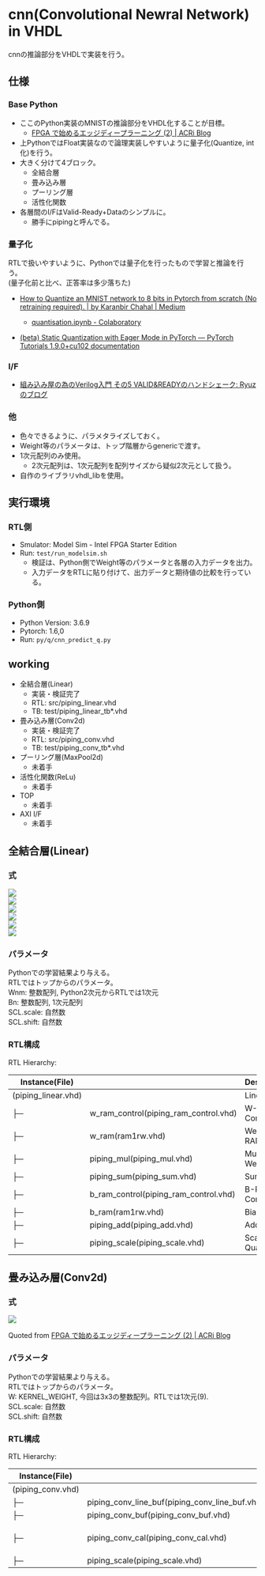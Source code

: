 # cnn(Convolutional Newral Network) in VHDL
cnnの推論部分をVHDLで実装を行う。

## 仕様
### Base Python
- ここのPython実装のMNISTの推論部分をVHDL化することが目標。
  - [FPGA で始めるエッジディープラーニング (2) | ACRi Blog](https://www.acri.c.titech.ac.jp/wordpress/archives/5786)
- 上PythonではFloat実装なので論理実装しやすいように量子化(Quantize, int化)を行う。
- 大きく分けて4ブロック。
  - 全結合層
  - 畳み込み層
  - プーリング層
  - 活性化関数
- 各層間のI/FはValid-Ready+Dataのシンプルに。
  - 勝手にpipingと呼んでる。

### 量子化
RTLで扱いやすいように、Pythonでは量子化を行ったもので学習と推論を行う。  
(量子化前と比べ、正答率は多少落ちた)  

- [How to Quantize an MNIST network to 8 bits in Pytorch from scratch (No retraining required). | by Karanbir Chahal | Medium](https://karanbirchahal.medium.com/how-to-quantise-an-mnist-network-to-8-bits-in-pytorch-no-retraining-required-from-scratch-39f634ac8459)
  - [quantisation.ipynb - Colaboratory](https://colab.research.google.com/drive/1oDfcLRz2AIgsclkXJHj-5wMvbylr4Nxz#scrollTo=M5xNLrchrI6u)

- [(beta) Static Quantization with Eager Mode in PyTorch — PyTorch Tutorials 1.9.0+cu102 documentation](https://pytorch.org/tutorials/advanced/static_quantization_tutorial.html)

### I/F
- [組み込み屋の為のVerilog入門 その5 VALID&READYのハンドシェーク: Ryuzのブログ](http://ryuz.txt-nifty.com/blog/2012/09/verilog-s-c79f.html)

### 他
- 色々できるように、パラメタライズしておく。
- Weight等のパラメータは、トップ階層からgenericで渡す。
- 1次元配列のみ使用。  
  - 2次元配列は、1次元配列を配列サイズから疑似2次元として扱う。
- 自作のライブラリvhdl_libを使用。

## 実行環境
### RTL側
- Smulator: Model Sim - Intel FPGA Starter Edition
- Run: `test/run_modelsim.sh`
  - 検証は、Python側でWeight等のパラメータと各層の入力データを出力。
  - 入力データをRTLに貼り付けて、出力データと期待値の比較を行っている。

### Python側
- Python Version: 3.6.9
- Pytorch: 1.6,0
- Run: `py/q/cnn_predict_q.py`

## working
- 全結合層(Linear)  
  - 実装・検証完了  
  - RTL: src/piping_linear.vhd  
  - TB: test/piping_linear_tb*.vhd  
- 畳み込み層(Conv2d)  
  - 実装・検証完了  
  - RTL: src/piping_conv.vhd  
  - TB: test/piping_conv_tb*.vhd  
- プーリング層(MaxPool2d)  
  - 未着手  
- 活性化関数(ReLu)  
  - 未着手
- TOP
  - 未着手
- AXI I/F
  - 未着手


## 全結合層(Linear)
### 式
<img src="https://latex.codecogs.com/svg.latex?X=\begin{bmatrix}&space;x_{0}\\&space;\vdots\\&space;x_{i}\\&space;\vdots\\&space;x_{m}\\&space;\end{bmatrix}"> <br>
<img src="https://latex.codecogs.com/svg.latex?W=\begin{bmatrix}&space;w_{00}&\cdots&w_{0i}&\cdots&w_{0m}\\&space;\vdots&\ddots&&&\vdots\\&space;w_{i0}&&w_{ii}&&w_{im}\\&space;\vdots&&&\ddots&\vdots\\&space;w_{n0}&\cdots&w_{ni}&\cdots&w_{nm}&space;\end{bmatrix}"> <br>
<img src="https://latex.codecogs.com/svg.latex?B=\begin{bmatrix}&space;b_{0}\\&space;\vdots\\&space;b_{i}\\&space;\vdots\\&space;b_{n}\\&space;\end{bmatrix}"><br>
<img src="https://latex.codecogs.com/svg.latex?SCL=scale>>scale\_shift"><br>
<img src="https://latex.codecogs.com/svg.latex?Y=\begin{bmatrix}&space;y_{0}\\&space;\vdots\\&space;y_{i}\\&space;\vdots\\&space;y_{n}\\&space;\end{bmatrix}"><br>
<img src="https://latex.codecogs.com/svg.latex?Y=(W&space;\cdot&space;X&space;&plus;&space;B)&space;\times&space;SCL"><br>
<!--
github上で表示されないのでlatex.codecogs.com。
```math
X=\begin{bmatrix}
x_{0}\\
\vdots\\
x_{i}\\
\vdots\\
x_{m}\\
\end{bmatrix}
\\
W=\begin{bmatrix}
w_{00}&\cdots&w_{0i}&\cdots&w_{0m}\\
\vdots&\ddots&&&\vdots\\
w_{i0}&&w_{ii}&&w_{im}\\
\vdots&&&\ddots&\vdots\\
w_{n0}&\cdots&w_{ni}&\cdots&w_{nm}
\end{bmatrix}
\\
B=\begin{bmatrix}
b_{0}\\
\vdots\\
b_{i}\\
\vdots\\
b_{n}\\
\end{bmatrix}
\\
SCL=scale>>scale\_shift
\\
Y=\begin{bmatrix}
y_{0}\\
\vdots\\
y_{i}\\
\vdots\\
y_{n}\\
\end{bmatrix}
\\
Y=(W \cdot X + B) \times SCL \\
\\
```
-->

### パラメータ
Pythonでの学習結果より与える。  
RTLではトップからのパラメータ。  
Wnm: 整数配列, Python2次元からRTLでは1次元  
Bn: 整数配列, 1次元配列  
SCL.scale: 自然数  
SCL.shift: 自然数  

### RTL構成

RTL Hierarchy:

| Instance(File) | | Description |
|-|-| - |
| (piping_linear.vhd) | | Linear Top |
| ├─ | w_ram_control(piping_ram_control.vhd) | W-RAM Control |
| ├─ | w_ram(ram1rw.vhd) | Weight RAM |
| ├─ | piping_mul(piping_mul.vhd) | Multiplier Weight |
| ├─ | piping_sum(piping_sum.vhd) | Sum |
| ├─ | b_ram_control(piping_ram_control.vhd) | B-RAM Control |
| ├─ | b_ram(ram1rw.vhd) | Bias RAM |
| ├─ | piping_add(piping_add.vhd) | Adder Bias |
| ├─ | piping_scale(piping_scale.vhd) | Scaling for Quantize |



## 畳み込み層(Conv2d)
### 式
<img src="https://latex.codecogs.com/svg.latex?SCL=scale&space;>>&space;scale\_shift&space;\\&space;Y(i,j)&space;=&space;(\sum_{m}&space;\sum_{n}W(m,n)&space;\cdot&space;X(i-m,j-n))&space;\times&space;SCL"><br>
<!--
```math
SCL=scale >> scale\_shift  \\
Y(i,j) = (\sum_{m} \sum_{n}W(m,n) \cdot X(i-m,j-n)) \times SCL
```
-->
Quoted from [FPGA で始めるエッジディープラーニング (2) | ACRi Blog](https://www.acri.c.titech.ac.jp/wordpress/archives/5786)

### パラメータ
Pythonでの学習結果より与える。  
RTLではトップからのパラメータ。  
W: KERNEL_WEIGHT, 今回は3x3の整数配列。RTLでは1次元(9).  
SCL.scale: 自然数  
SCL.shift: 自然数  

### RTL構成

RTL Hierarchy:

| Instance(File) | | Description |
|-|-| - |
| (piping_conv.vhd) | | Conv Top |
| ├─ | piping_conv_line_buf(piping_conv_line_buf.vhd) | Line Bufffer |
| ├─ | piping_conv_buf(piping_conv_buf.vhd) | Pix Buffer |
| ├─ | piping_conv_cal(piping_conv_cal.vhd) | Calc, Multiplier Weight |
| ├─ | piping_scale(piping_scale.vhd) | Scale |

